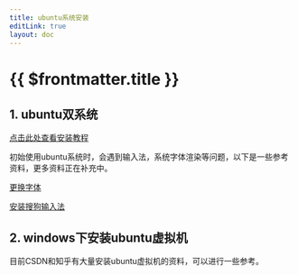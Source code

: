 ```yaml
---
title: ubuntu系统安装
editLink: true
layout: doc
---
```


# {{ $frontmatter.title }}



## 1. ubuntu双系统

[点击此处查看安装教程](https://www.bilibili.com/video/BV1CG4y1h7bx/?spm_id_from=333.1387.search.video_card.click&vd_source=86c038e54178b2c8db06f72a2c1b15da)


初始使用ubuntu系统时，会遇到输入法，系统字体渲染等问题，以下是一些参考资料，更多资料正在补充中。

[更换字体](https://blog.csdn.net/qq_42442875/article/details/131719543?ops_request_misc=&request_id=&biz_id=102&utm_term=ubuntu%E4%BD%BF%E7%94%A8%E5%BE%AE%E8%BD%AF%E9%9B%85%E9%BB%91&utm_medium=distribute.pc_search_result.none-task-blog-2~all~sobaiduweb~default-7-131719543.nonecase&spm=1018.2226.3001.4187)

[安装搜狗输入法](https://blog.csdn.net/windson_f/article/details/124932523)



## 2. windows下安装ubuntu虚拟机

目前CSDN和知乎有大量安装ubuntu虚拟机的资料，可以进行一些参考。




